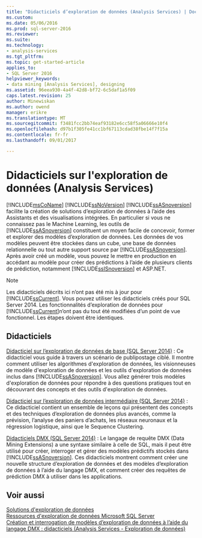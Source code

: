 ```yaml
---
title: "Didacticiels d’exploration de données (Analysis Services) | Documents Microsoft"
ms.custom: 
ms.date: 05/06/2016
ms.prod: sql-server-2016
ms.reviewer: 
ms.suite: 
ms.technology:
- analysis-services
ms.tgt_pltfrm: 
ms.topic: get-started-article
applies_to:
- SQL Server 2016
helpviewer_keywords:
- data mining [Analysis Services], designing
ms.assetid: 96eea930-4a4f-42d8-bf72-6c5daf1a5f09
caps.latest.revision: 25
author: Minewiskan
ms.author: owend
manager: erikre
ms.translationtype: MT
ms.sourcegitcommit: f3481fcc2bb74eaf93182e6cc58f5a06666e10f4
ms.openlocfilehash: d97b1f305fe41cc1bf67113cdad38fbe14f7f15a
ms.contentlocale: fr-fr
ms.lasthandoff: 09/01/2017

---
```

# <a name="data-mining-tutorials-analysis-services"></a>Didacticiels sur l'exploration de données (Analysis Services)
[!INCLUDE[msCoName](../includes/msconame-md.md)] [!INCLUDE[ssNoVersion](../includes/ssnoversion-md.md)] [!INCLUDE[ssASnoversion](../includes/ssasnoversion-md.md)] facilite la création de solutions d’exploration de données à l’aide des Assistants et des visualisations intégrées. En particulier si vous ne connaissez pas le Machine Learning, les outils de [!INCLUDE[ssASnoversion](../includes/ssasnoversion-md.md)] constituent un moyen facile de concevoir, former et explorer des modèles d’exploration de données. Les données de vos modèles peuvent être stockées dans un cube, une base de données relationnelle ou tout autre support source par [!INCLUDE[ssASnoversion](../includes/ssasnoversion-md.md)]. Après avoir créé un modèle, vous pouvez le mettre en production en accédant au modèle pour créer des prédictions à l’aide de plusieurs clients de prédiction, notamment [!INCLUDE[ssISnoversion](../includes/ssisnoversion-md.md)] et ASP.NET.  
  
> [!NOTE]  
>Les didacticiels décrits ici n’ont pas été mis à jour pour [!INCLUDE[ssCurrent](../includes/sscurrent-md.md)]. Vous pouvez utiliser les didacticiels créés pour SQL Server 2014. Les fonctionnalités d’exploration de données pour [!INCLUDE[ssCurrent](../includes/sscurrent-md.md)]n’ont pas du tout été modifiées d’un point de vue fonctionnel. Les étapes doivent être identiques.  
  
## <a name="tutorials"></a>Didacticiels  
  
[Didacticiel sur l’exploration de données de base (SQL Server 2014)](https://msdn.microsoft.com/library/ms167167(v=sql.120).aspx) : Ce didacticiel vous guide à travers un scénario de publipostage ciblé. Il montre comment utiliser les algorithmes d'exploration de données, les visionneuses de modèle d'exploration de données et les outils d'exploration de données inclus dans [!INCLUDE[ssASnoversion](../includes/ssasnoversion-md.md)]. Vous allez générer trois modèles d'exploration de données pour répondre à des questions pratiques tout en découvrant des concepts et des outils d'exploration de données.  
  
[Didacticiel sur l’exploration de données intermédiaire (SQL Server 2014)](https://msdn.microsoft.com/library/cc879271(v=sql.120).aspx) : Ce didacticiel contient un ensemble de leçons qui présentent des concepts et des techniques d’exploration de données plus avancés, comme la prévision, l’analyse des paniers d’achats, les réseaux neuronaux et la régression logistique, ainsi que le Sequence Clustering.  
  
[Didacticiels DMX (SQL Server 2014)](https://msdn.microsoft.com/library/bb895168(v=sql.120).aspx) : Le langage de requête DMX (Data Mining Extensions) a une syntaxe similaire à celle de SQL, mais il peut être utilisé pour créer, interroger et gérer des modèles prédictifs stockés dans [!INCLUDE[ssASnoversion](../includes/ssasnoversion-md.md)]. Ces didacticiels montrent comment créer une nouvelle structure d’exploration de données et des modèles d’exploration de données à l’aide du langage DMX, et comment créer des requêtes de prédiction DMX à utiliser dans les applications.  
  
## <a name="see-also"></a>Voir aussi  
[Solutions d'exploration de données](../analysis-services/data-mining/data-mining-solutions.md)  
[Ressources d'exploration de données Microsoft SQL Server](http://go.microsoft.com/fwlink/?LinkId=97965)  
[Création et interrogation de modèles d’exploration de données à l’aide du langage DMX : didacticiels &#40;Analysis Services - Exploration de données&#41;](http://msdn.microsoft.com/library/145b81a7-c0c3-4ca3-bb32-0b482423b9a0)  
  
  
  


